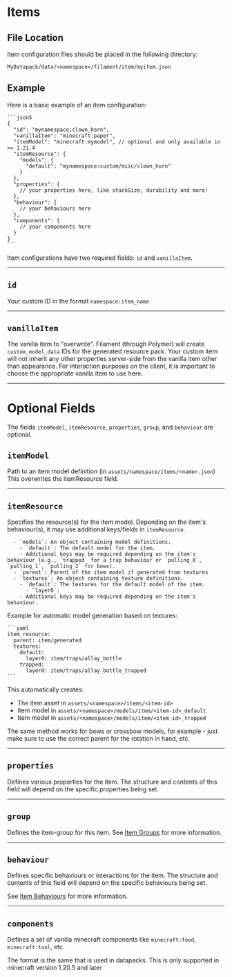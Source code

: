 # Items

## File Location

Item configuration files should be placed in the following directory:
```
MyDatapack/data/<namespace>/filament/item/myitem.json
```

## Example

Here is a basic example of an item configuration:

~~~admonish example
```json5
{
  "id": "mynamespace:clown_horn",
  "vanillaItem": "minecraft:paper",
  "itemModel": "minecraft:mymodel", // optional and only available in >= 1.21.4
  "itemResource": {
    "models": {
      "default": "mynamespace:custom/misc/clown_horn"
    }
  },
  "properties": {
    // your properties here, like stackSize, durability and more!
  },
  "behaviour": {
    // your behaviours here
  },
  "components": {
    // your components here
  }
}
```
~~~

Item configurations have two required fields: `id` and `vanillaItem`.

---

## `id`

Your custom ID in the format `namespace:item_name`

---

## `vanillaItem`

The vanilla item to "overwrite". Filament (through Polymer) will create `custom_model_data` IDs for the generated resource pack. Your custom item will not inherit any other properties server-side from the vanilla item other than appearance. For interaction purposes on the client, it is important to choose the appropriate vanilla item to use here.

---

# Optional Fields

The fields `itemModel`, `itemResource`, `properties`, `group`, and `behaviour` are optional.

## `itemModel`

Path to an item model definition (in `assets/namespace/items/<name>.json`)
This overwrites the itemResource field.

---

## `itemResource`

Specifies the resource(s) for the item model. Depending on the item's behaviour(s), it may use additional keys/fields in `itemResource`.

~~~admonish info "Fields"
  - `models`: An object containing model definitions.
    - `default`: The default model for the item.
    - Additional keys may be required depending on the item's behaviour (e.g., `trapped` for a trap behaviour or `pulling_0`, `pulling_1`, `pulling_2` for bows).
  - `parent`: Parent of the item model if generated from textures
  - `textures`: An object containing texture definitions.
    - `default`: The textures for the default model of the item.
      - `layer0`: 
    - Additional keys may be required depending on the item's behaviour.
~~~

Example for automatic model generation based on textures:
~~~admonish example
```yaml
item_resource:
  parent: item/generated
  textures:
    default:
      layer0: item/traps/allay_bottle
    trapped:
      layer0: item/traps/allay_bottle_trapped
```
~~~

This automatically creates:
- The item asset in `assets/<namespace>/items/<item-id>`
- Item model in `assets/<namespace>/models/item/<item-id>_default`
- Item model in `assets/<namespace>/models/item/<item-id>_trapped`

The same method works for bows or crossbow models, for example - just make sure to use the correct parent for the rotation in hand, etc.

---

## `properties`

Defines various properties for the item. The structure and contents of this field will depend on the specific properties being set.

---

## `group`

Defines the item-group for this item. See [Item Groups](item-groups.md) for more information.

---

## `behaviour`

Defines specific behaviours or interactions for the item. The structure and contents of this field will depend on the specific behaviours being set.

See [Item Behaviours](item-behaviours.md) for more information.

---

## `components`

Defines a set of vanilla minecraft components like `minecraft:food`, `minecraft:tool`, etc. 

The format is the same that is used in datapacks. This is only supported in minecraft version 1.20.5 and later

